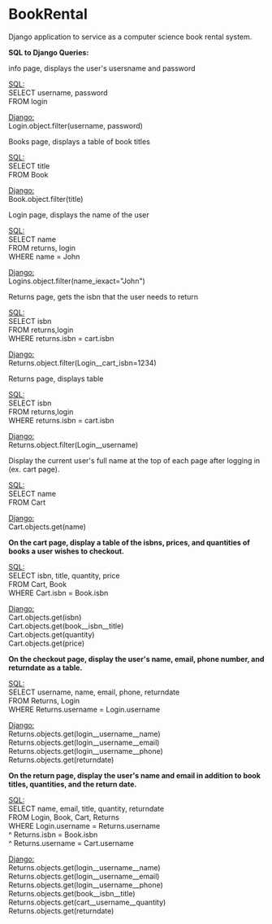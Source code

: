 BookRental
==========

Django application to service as a computer science book rental system.


<b>SQL to Django Queries:</b>

<p>info page, displays the user's usersname and password</p>

<u>SQL:</u><br>
SELECT username, password<br>
FROM login<br>

<u>Django:</u><br>
Login.object.filter(username, password)

<p>Books page, displays a table of book titles</p>

<u>SQL:</u><br>
SELECT title<br>
FROM Book<br>

<u>Django:</u><br>
Book.object.filter(title)

<p>Login page, displays the name of the user</p>

<u>SQL:</u><br>
SELECT name<br>
FROM returns, login<br>
WHERE name = John <br>

<u>Django:</u><br>
Logins.object.filter(name_iexact="John")

<p>Returns page, gets the isbn that the user needs to return</p>

<u>SQL:</u><br>
SELECT isbn<br>
FROM returns,login<br>
WHERE returns.isbn = cart.isbn <br>

<u>Django:</u><br>
Returns.object.filter(Login__cart_isbn=1234)

<p>Returns page, displays table </p>

<u>SQL:</u><br>
SELECT isbn<br>
FROM returns,login<br>
WHERE returns.isbn = cart.isbn <br>

<u>Django:</u><br>
Returns.object.filter(Login__username)


Display the current user's full name at the top of each page after logging in (ex. cart page).

<u>SQL:</u><br>
SELECT name<br>
FROM Cart

<u>Django:</u><br>
Cart.objects.get(name)

<b>On the cart page, display a table of the isbns, prices, and quantities of books a user wishes to checkout.</b>

<u>SQL:</u><br>
SELECT isbn, title, quantity, price<br>
FROM Cart, Book<br>
WHERE Cart.isbn = Book.isbn

<u>Django:</u><br>
Cart.objects.get(isbn)<br>
Cart.objects.get(book__isbn__title)<br>
Cart.objects.get(quantity)<br>
Cart.objects.get(price)

<b>On the checkout page, display the user's name, email, phone number, and returndate as a table.</b>

<u>SQL:</u><br>
SELECT username, name, email, phone, returndate<br>
FROM Returns, Login<br>
WHERE Returns.username = Login.username

<u>Django:</u><br>
Returns.objects.get(login__username__name)<br>
Returns.objects.get(login__username__email)<br>
Returns.objects.get(login__username__phone)<br>
Returns.objects.get(returndate)


<b>On the return page, display the user's name and email in addition to book titles, quantities, and the return date.</b>

<u>SQL:</u><br>
SELECT name, email, title, quantity, returndate<br>
FROM Login, Book, Cart, Returns<br>
WHERE Login.username = Returns.username<br>
  ^ Returns.isbn = Book.isbn<br>
  ^ Returns.username = Cart.username
  
<u>Django:</u><br>
Returns.objects.get(login__username__name)<br>
Returns.objects.get(login__username__email)<br>
Returns.objects.get(login__username__phone)<br>
Returns.objects.get(book__isbn__title)<br>
Returns.objects.get(cart__username__quantity)<br>
Returns.objects.get(returndate)

